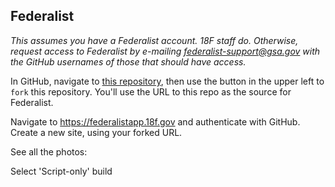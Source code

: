 ## Federalist

_This assumes you have a Federalist account. 18F staff do. Otherwise, request access to Federalist by e-mailing federalist-support@gsa.gov with the GitHub usernames of those that should have access._

In GitHub, navigate to [this repository](https://github.com/18f/cloud-starterkit), then use the button in the upper left to `fork` this repository. You'll use the URL to this repo as the source for Federalist.

Navigate to https://federalistapp.18f.gov and authenticate with GitHub. Create a new site, using your forked URL.

See all the photos:

Select 'Script-only' build

